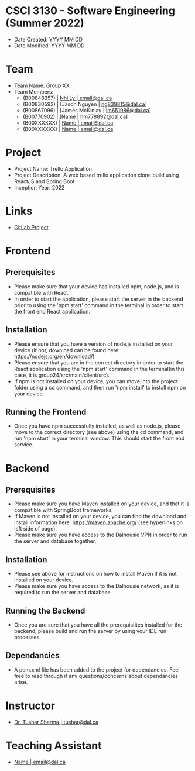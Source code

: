 # CSCI 3130 - Software Engineering (Summer 2022)

- Date Created: YYYY MM DD
- Date Modified: YYYY MM DD

# Team

- Team Name: Group XX
- Team Members:
  - (B00848357) | [Nhi Ly | email@dal.ca](email@dal.ca)
  - (B00830592) | [Jason Nguyen | ng839815@dal.ca]
  - (B00867096) | [James McKinlay | jm651986@dal.ca]
  - (B00770902) | [Name | hm778892@dal.ca] 
  - (B00XXXXXX) | [Name | email@dal.ca](email@dal.ca)
  - (B00XXXXXX) | [Name | email@dal.ca](email@dal.ca)

# Project

- Project Name: Trello Application
- Project Description: A web based trello application clone build using ReactJS and Spring Boot
- Inception Year: 2022

# Links

- [GitLab Project](https://git.cs.dal.ca/courses/2022-summer/csci-3130/projects/group24)

# Frontend

## Prerequisites

- Please make sure that your device has installed npm, node.js, and is compatible with React.
- In order to start the application, please start the server in the backend prior to using the 'npm start' command in the terminal in order to start the front end React application.

## Installation

- Please ensure that you have a version of node.js installed on your device (if not, download can be found here: https://nodejs.org/en/download/)
- Please ensure that you are in the correct directory in order to start the React application using the 'npm start' command in the terminal(in this case, it is group24/src/main/client/src).
- If npm is not installed on your device, you can move into the project folder using a cd command, and then run 'npm install' to install npm on your device. 

## Running the Frontend

- Once you have npm successfully installed, as well as node.js, please move to the correct directory (see above) using the cd command, and run 'npm start' in your terminal window.  This should start the front end service.

# Backend

## Prerequisites

- Please make sure you have Maven installed on your device, and that it is compatible with SpringBoot frameworks.
- If Maven is not installed on your device, you can find the download and install information here: https://maven.apache.org/ (see hyperlinks on left side of page).
- Please make sure you have access to the Dalhousie VPN in order to run the server and database together.

## Installation

- Please see above for instructions on how to install Maven if it is not installed on your device.
- Please make sure you have access to the Dalhousie network, as it is required to run the server and database

## Running the Backend

- Once you are sure that you have all the prerequistites installed for the backend, please build and run the server by using your IDE run processes.

## Dependancies

- A pom.xml file has been added to the project for dependancies.  Feel free to read through if any questions/concerns about dependancies arise.

# Instructor

- [Dr. Tushar Sharma | tushar@dal.ca](tushar@dal.ca)

# Teaching Assistant

- [Name | email@dal.ca](email@dal.ca)
